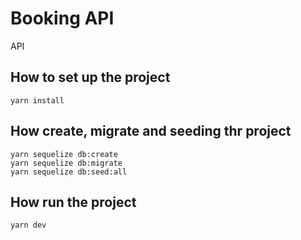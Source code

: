 # Booking API

API

## How to set up the project

```
yarn install
```

## How create, migrate and seeding thr project

```
yarn sequelize db:create
yarn sequelize db:migrate
yarn sequelize db:seed:all
```

## How run the project

```
yarn dev
```
